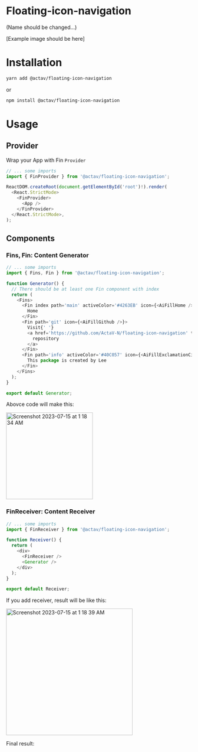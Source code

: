 # Floating-icon-navigation

(Name should be changed...)

[Example image should be here]

# Installation

```sh
yarn add @actav/floating-icon-navigation
```

or

```sh
npm install @actav/floating-icon-navigation
```

# Usage

## Provider

Wrap your App with Fin `Provider`

```ts
// ... some imports
import { FinProvider } from '@actav/floating-icon-navigation';

ReactDOM.createRoot(document.getElementById('root')!).render(
  <React.StrictMode>
    <FinProvider>
      <App />
    </FinProvider>
  </React.StrictMode>,
);
```

## Components

### Fins, Fin: Content Generator

```ts
// ... some imports
import { Fins, Fin } from '@actav/floating-icon-navigation';

function Generator() {
  // There should be at least one Fin component with index
  return (
    <Fins>
      <Fin index path='main' activeColor='#4263EB' icon={<AiFillHome />}>
        Home
      </Fin>
      <Fin path='git' icon={<AiFillGithub />}>
        Visit{' '}
        <a href='https://github.com/ActaV-N/floating-icon-navigation' target='_blank' rel='noopener'>
          repository
        </a>
      </Fin>
      <Fin path='info' activeColor='#40C057' icon={<AiFillExclamationCircle />}>
        This package is created by Lee
      </Fin>
    </Fins>
  );
}

export default Generator;
```

Abovce code will make this:

<img width="235" alt="Screenshot 2023-07-15 at 1 18 34 AM" src="https://github.com/ActaV-N/floating-icon-navigation/assets/26318387/418226c1-94d2-4228-91d9-42e8c195ed7a">

### FinReceiver: Content Receiver

```ts
// ... some imports
import { FinReceiver } from '@actav/floating-icon-navigation';

function Receiver() {
  return (
    <div>
      <FinReceiver />
      <Generator />
    </div>
  );
}

export default Receiver;
```

If you add receiver, result will be like this:

<img width="343" alt="Screenshot 2023-07-15 at 1 18 39 AM" src="https://github.com/ActaV-N/floating-icon-navigation/assets/26318387/84c8217a-2b56-4dbf-a7c6-b0094a4795b0">

Final result:
